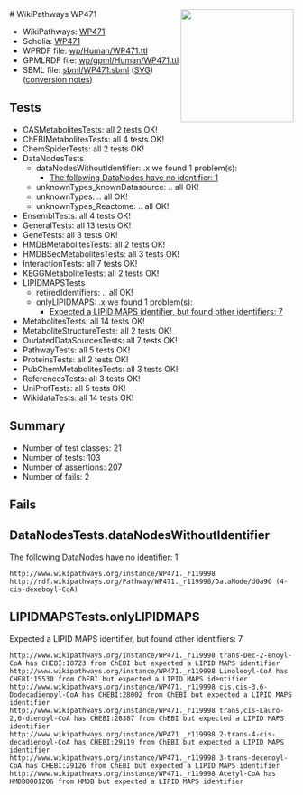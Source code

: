 <img style="float: right; width: 200px" src="../logo.png" />
# WikiPathways WP471

* WikiPathways: [WP471](https://identifiers.org/wikipathways:WP471)
* Scholia: [WP471](https://scholia.toolforge.org/wikipathways/WP471)
* WPRDF file: [wp/Human/WP471.ttl](../wp/Human/WP471.ttl)
* GPMLRDF file: [wp/gpml/Human/WP471.ttl](../wp/gpml/Human/WP471.ttl)
* SBML file: [sbml/WP471.sbml](../sbml/WP471.sbml) ([SVG](../sbml/WP471.svg)) ([conversion notes](../sbml/WP471.txt))

## Tests
* CASMetabolitesTests: all 2 tests OK!
* ChEBIMetabolitesTests: all 4 tests OK!
* ChemSpiderTests: all 2 tests OK!
* DataNodesTests
    * dataNodesWithoutIdentifier: .x we found 1 problem(s):
        * [The following DataNodes have no identifier: 1](#d2d32fa0)
    * unknownTypes_knownDatasource: .. all OK!
    * unknownTypes: .. all OK!
    * unknownTypes_Reactome: .. all OK!
* EnsemblTests: all 4 tests OK!
* GeneralTests: all 13 tests OK!
* GeneTests: all 3 tests OK!
* HMDBMetabolitesTests: all 2 tests OK!
* HMDBSecMetabolitesTests: all 3 tests OK!
* InteractionTests: all 7 tests OK!
* KEGGMetaboliteTests: all 2 tests OK!
* LIPIDMAPSTests
    * retiredIdentifiers: .. all OK!
    * onlyLIPIDMAPS: .x we found 1 problem(s):
        * [Expected a LIPID MAPS identifier, but found other identifiers: 7](#48cc60be)
* MetabolitesTests: all 14 tests OK!
* MetaboliteStructureTests: all 2 tests OK!
* OudatedDataSourcesTests: all 7 tests OK!
* PathwayTests: all 5 tests OK!
* ProteinsTests: all 2 tests OK!
* PubChemMetabolitesTests: all 3 tests OK!
* ReferencesTests: all 3 tests OK!
* UniProtTests: all 5 tests OK!
* WikidataTests: all 14 tests OK!


## Summary

* Number of test classes: 21
* Number of tests: 103
* Number of assertions: 207
* Number of fails: 2

## Fails

<a name="d2d32fa0" />

## DataNodesTests.dataNodesWithoutIdentifier

The following DataNodes have no identifier: 1
```
http://www.wikipathways.org/instance/WP471._r119998 http://rdf.wikipathways.org/Pathway/WP471._r119998/DataNode/d0a90 (4-cis-dexeboyl-CoA)
```

<a name="48cc60be" />

## LIPIDMAPSTests.onlyLIPIDMAPS

Expected a LIPID MAPS identifier, but found other identifiers: 7
```
http://www.wikipathways.org/instance/WP471._r119998 trans-Dec-2-enoyl-CoA has CHEBI:10723 from ChEBI but expected a LIPID MAPS identifier
http://www.wikipathways.org/instance/WP471._r119998 Linoleoyl-CoA has CHEBI:15530 from ChEBI but expected a LIPID MAPS identifier
http://www.wikipathways.org/instance/WP471._r119998 cis,cis-3,6-Dodecadienoyl-CoA has CHEBI:28002 from ChEBI but expected a LIPID MAPS identifier
http://www.wikipathways.org/instance/WP471._r119998 trans,cis-Lauro-2,6-dienoyl-CoA has CHEBI:28387 from ChEBI but expected a LIPID MAPS identifier
http://www.wikipathways.org/instance/WP471._r119998 2-trans-4-cis-decadienoyl-CoA has CHEBI:29119 from ChEBI but expected a LIPID MAPS identifier
http://www.wikipathways.org/instance/WP471._r119998 3-trans-decenoyl-CoA has CHEBI:29126 from ChEBI but expected a LIPID MAPS identifier
http://www.wikipathways.org/instance/WP471._r119998 Acetyl-CoA has HMDB0001206 from HMDB but expected a LIPID MAPS identifier
```

